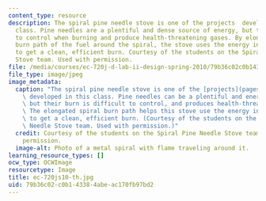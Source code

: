 ```yaml
---
content_type: resource
description: The spiral pine needle stove is one of the projects  developed in this
  class. Pine needles are a plentiful and dense source of energy, but they are difficult
  to control when burning and produce health-threatening gases. By elongating the
  burn path of the fuel around the spiral, the stove uses the energy in the gases
  to get a clean, efficient burn. Courtesy of the students on the Spiral Pine Needle
  Stove team. Used with permission.
file: /media/courses/ec-720j-d-lab-ii-design-spring-2010/79b36c02c0b143384abeac170fb97bd2_ec-720js10-th.jpg
file_type: image/jpeg
image_metadata:
  caption: "The spiral pine needle stove is one of the [projects](pages/projects)\
    \ developed in this class. Pine needles can be a plentiful and energy-dense fuel,\
    \ but their burn is difficult to control, and produces health-threatening gases.\_\
    \ The elongated spiral burn path helps this stove use the energy in the gases\
    \ to get a clean, efficient burn. (Courtesy of the students on the Spiral Pine\
    \ Needle Stove team. Used with permission.)"
  credit: Courtesy of the students on the Spiral Pine Needle Stove team. Used with
    permission.
  image-alt: Photo of a metal spiral with flame traveling around it.
learning_resource_types: []
ocw_type: OCWImage
resourcetype: Image
title: ec-720js10-th.jpg
uid: 79b36c02-c0b1-4338-4abe-ac170fb97bd2
---
```

